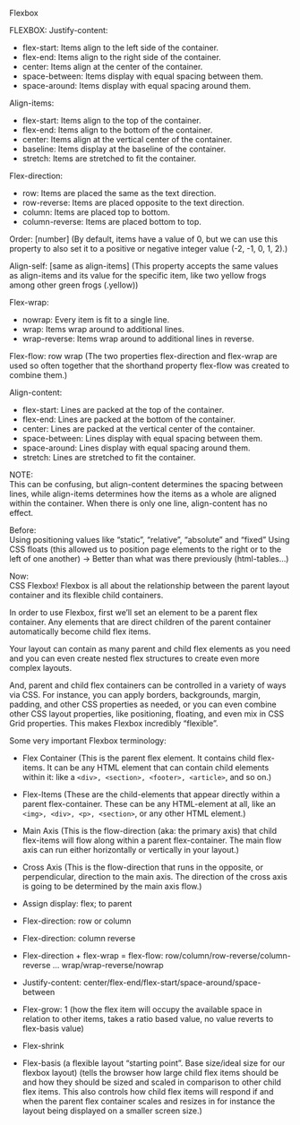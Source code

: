 Flexbox

FLEXBOX:
Justify-content:

- flex-start: Items align to the left side of the container.
- flex-end: Items align to the right side of the container.
- center: Items align at the center of the container.
- space-between: Items display with equal spacing between them.
- space-around: Items display with equal spacing around them.

Align-items:

- flex-start: Items align to the top of the container.
- flex-end: Items align to the bottom of the container.
- center: Items align at the vertical center of the container.
- baseline: Items display at the baseline of the container.
- stretch: Items are stretched to fit the container.

Flex-direction:

- row: Items are placed the same as the text direction.
- row-reverse: Items are placed opposite to the text direction.
- column: Items are placed top to bottom.
- column-reverse: Items are placed bottom to top.

Order: [number] (By default, items have a value of 0, but we can use this property to also set it to a positive or negative integer value (-2, -1, 0, 1, 2).)

Align-self: [same as align-items] (This property accepts the same values as align-items and its value for the specific item, like two yellow frogs among other green frogs (.yellow))

Flex-wrap:

- nowrap: Every item is fit to a single line.
- wrap: Items wrap around to additional lines.
- wrap-reverse: Items wrap around to additional lines in reverse.

Flex-flow: row wrap (The two properties flex-direction and flex-wrap are used so often together that the shorthand property flex-flow was created to combine them.)

Align-content:

- flex-start: Lines are packed at the top of the container.
- flex-end: Lines are packed at the bottom of the container.
- center: Lines are packed at the vertical center of the container.
- space-between: Lines display with equal spacing between them.
- space-around: Lines display with equal spacing around them.
- stretch: Lines are stretched to fit the container.

NOTE:  
This can be confusing, but align-content determines the spacing between lines, while align-items determines how the items as a whole are aligned within the container. When there is only one line, align-content has no effect.

Before:  
Using positioning values like “static”, “relative”, “absolute” and “fixed”
Using CSS floats (this allowed us to position page elements to the right or to the left of one another)
-> Better than what was there previously (html-tables…)

Now:  
CSS Flexbox!
Flexbox is all about the relationship between the parent layout container and its flexible child containers.

In order to use Flexbox, first we’ll set an element to be a parent flex container. Any elements that are direct children of the parent container automatically become child flex items.

Your layout can contain as many parent and child flex elements as you need and you can even create nested flex structures to create even more complex layouts.

And, parent and child flex containers can be controlled in a variety of ways via CSS. For instance, you can apply borders, backgrounds, margin, padding, and other CSS properties as needed, or you can even combine other CSS layout properties, like positioning, floating, and even mix in CSS Grid properties. This makes Flexbox incredibly “flexible”.

Some very important Flexbox terminology:

- Flex Container (This is the parent flex element. It contains child flex-items. It can be any HTML element that can contain child elements within it: like a `<div>, <section>, <footer>, <article>`, and so on.)
- Flex-Items (These are the child-elements that appear directly within a parent flex-container. These can be any HTML-element at all, like an `<img>, <div>, <p>, <section>`, or any other HTML element.)
- Main Axis (This is the flow-direction (aka: the primary axis) that child flex-items will flow along within a parent flex-container. The main flow axis can run either horizontally or vertically in your layout.)
- Cross Axis (This is the flow-direction that runs in the opposite, or perpendicular, direction to the main axis. The direction of the cross axis is going to be determined by the main axis flow.)

- Assign display: flex; to parent
- Flex-direction: row or column
- Flex-direction: column reverse
- Flex-direction + flex-wrap = flex-flow: row/column/row-reverse/column-reverse … wrap/wrap-reverse/nowrap
- Justify-content: center/flex-end/flex-start/space-around/space-between
- Flex-grow: 1 (how the flex item will occupy the available space in relation to other items, takes a ratio based value, no value reverts to flex-basis value)
- Flex-shrink
- Flex-basis (a flexible layout “starting point”. Base size/ideal size for our flexbox layout)
  (tells the browser how large child flex items should be and how they should be sized and scaled in comparison to other child flex items. This also controls how child flex items will respond if and when the parent flex container scales and resizes in for instance the layout being displayed on a smaller screen size.)
